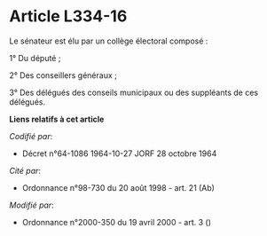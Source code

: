 # Article L334-16

Le sénateur est élu par un collège électoral composé :

1° Du député ;

2° Des conseillers généraux ;

3° Des délégués des conseils municipaux ou des suppléants de ces délégués.

**Liens relatifs à cet article**

_Codifié par_:

  - Décret n°64-1086 1964-10-27 JORF 28 octobre 1964

_Cité par_:

  - Ordonnance n°98-730 du 20 août 1998 - art. 21 (Ab)

_Modifié par_:

  - Ordonnance n°2000-350 du 19 avril 2000 - art. 3 ()
